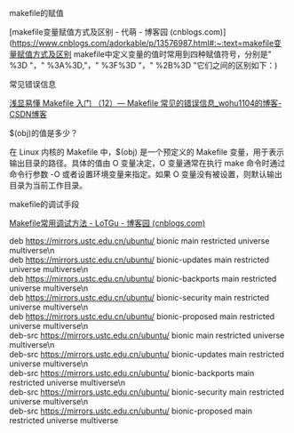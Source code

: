 makefile的赋值

[makefile变量赋值方式及区别 - 代萌 - 博客园 (cnblogs.com)](https://www.cnblogs.com/adorkable/p/13576987.html#:~:text=makefile变量赋值方式及区别 makefile中定义变量的值时常用到四种赋值符号，分别是" %3D "，" %3A%3D,"，" %3F%3D "，" %2B%3D "它们之间的区别如下：)

常见错误信息

[浅显易懂 Makefile 入门 （12）— Makefile 常见的错误信息_wohu1104的博客-CSDN博客](https://blog.csdn.net/wohu1104/article/details/111086148)

$(obj)的值是多少？

在 Linux 内核的 Makefile 中，$(obj) 是一个预定义的 Makefile 变量，用于表示输出目录的路径。具体的值由 O 变量决定，O 变量通常在执行 make 命令时通过命令行参数 -O 或者设置环境变量来指定。如果 O 变量没有被设置，则默认输出目录为当前工作目录。

makefile的调试手段

[Makefile常用调试方法 - LoTGu - 博客园 (cnblogs.com)](https://www.cnblogs.com/LoTGu/p/5936465.html)



deb https://mirrors.ustc.edu.cn/ubuntu/ bionic main restricted universe multiverse\n\
deb https://mirrors.ustc.edu.cn/ubuntu/ bionic-updates main restricted universe multiverse\n\
deb https://mirrors.ustc.edu.cn/ubuntu/ bionic-backports main restricted universe multiverse\n\
deb https://mirrors.ustc.edu.cn/ubuntu/ bionic-security main restricted universe multiverse\n\
deb https://mirrors.ustc.edu.cn/ubuntu/ bionic-proposed main restricted universe multiverse\n\
deb-src https://mirrors.ustc.edu.cn/ubuntu/ bionic main restricted universe multiverse\n\
deb-src https://mirrors.ustc.edu.cn/ubuntu/ bionic-updates main restricted universe multiverse\n\
deb-src https://mirrors.ustc.edu.cn/ubuntu/ bionic-backports main restricted universe multiverse\n\
deb-src https://mirrors.ustc.edu.cn/ubuntu/ bionic-security main restricted universe multiverse\n\
deb-src https://mirrors.ustc.edu.cn/ubuntu/ bionic-proposed main restricted universe multiverse
